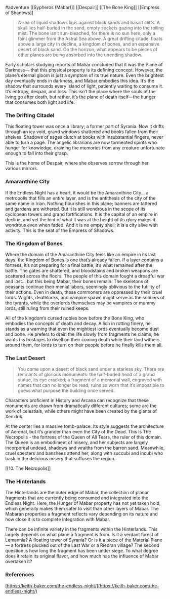 #adventure [[Sypheros (Mabar)]] [[Despair]] [[The Bone King]] [[Empress of Shadows]]

> A sea of liquid shadows laps against black sands and basalt cliffs. A skull lies half-buried in the sand, empty sockets gazing into the roiling mist. The bone isn’t sun-bleached, for there is no sun here; only a faint glimmer from the Astral Sea above.
> A great drifting citadel floats above a large city in decline, a kingdom of bones, and an expansive desert of black sand. On the horizon, what appears to be pieces of other planes are being absorbed into the unending shadow.

Early scholars studying reports of Mabar concluded that it was the Plane of Darkness— that this physical property is its defining concept. However, the plane’s eternal gloom is just a symptom of its true nature. Even the brightest day eventually ends in darkness, and Mabar embodies this idea.
It’s the shadow that surrounds every island of light, patiently waiting to consume it. It’s entropy,
despair, and loss. This isn’t the place where the souls of the living go after death, but rather, it’s the plane of death itself—the hunger that consumes both light and life.

### **The Drifting Citadel**

This floating tower was once a library; a former part of Syrania. Now it drifts through an icy void, grand windows shattered and books fallen from their shelves. Shadows of sages clutch at books with insubstantial fingers, never able to turn a page. The angelic librarians are now tormented spirits who hunger for knowledge, draining the memories from any creature unfortunate enough to fall into their grasp.

This is the home of Despair, where she observes sorrow through her various mirrors.

### **Amaranthine City**

If the Endless Night has a heart, it would be the Amaranthine City… a metropolis that fills an entire layer, and is the antithesis of the city of the same name in Irian. Nothing flourishes in this plane; banners are tattered and gardens are withered. But it is still wondrous in the scope of its cyclopean towers and grand fortifications. It is the capital of an empire in decline, and yet the hint of what it was at the height of its glory makes it wondrous even when faded. And it is no empty shell; it is a city alive with activity. This is the seat of the Empress of Shadows.

### **The Kingdom of Bones**

Where the domain of the Amaranthine City feels like an empire in its last days, the Kingdom of Bones is one that’s already fallen. If a layer contains a fortress, it’s not preparing for a final battle; it’s what remained after the battle. The gates are shattered, and bloodstains and broken weapons are scattered across the floors. The people of this domain fought a dreadful war and lost... but this being Mabar, their bones remain. The skeletons of peasants continue their menial labors, seemingly oblivious to the futility of their actions. Even in death, these commoners are oppressed by their cruel lords. Wights, deathlocks, and vampire spawn might serve as the soldiers of the tyrants, while the overlords themselves may be vampires or mummy lords, still ruling from their ruined keeps.

All of the kingdom’s cursed nobles bow before the Bone King, who embodies the concepts of death and decay. A lich in rotting finery, he stands as a warning that even the mightiest lords eventually become dust and bone. He prefers to drain the life slowly from fragments he claims; he wants his hostages to dwell on their coming death while their land withers around them, for lords to turn on their people before he finally kills them all.

### **The Last Desert**

> You come upon a desert of black sand under a starless sky. There are remnants of glorious monuments: the half-buried head of a grand statue, its eye cracked; a fragment of a memorial wall, engraved with names that can no longer be read; ruins so worn that it’s impossible to guess what purpose the building once served.

Characters proficient in History and Arcana can recognize that these monuments are drawn from dramatically different cultures; some are the work of celestials, while others might have been created by the giants of Xen’drik.

At the center lies a massive tomb-palace. Its style suggests the architecture of Aerenal, but it’s grander than even the City of the Dead. This is The Necropolis - the fortress of the Queen of All Tears, the ruler of this domain. The Queen is an embodiment of misery, and her subjects are largely incorporeal undead, shadows and wraiths from the barren sand. Meanwhile, cruel specters and banshees attend her, along with succubi and incubi who bask in the delicious misery that suffuses the region.

[[10. The Necropolis]]

### **The Hinterlands**

The Hinterlands are the outer edge of Mabar, the collection of planar fragments that are currently being consumed and integrated into the Endless Night. Here, the Hunger of Mabar property has not yet taken hold, which generally makes them safer to visit than other layers of Mabar. The Mabaran properties a fragment reflects vary depending on its nature and how close it is to complete integration with Mabar.

There can be infinite variety in the fragments within the Hinterlands. This largely depends on what plane a fragment is from. Is it a verdant forest of Lamannia? A floating tower of Syrania? Or is it a piece of the Material Plane— a fortress plucked out of the Last War or a Riedran village? The second question is how long the fragment has been under siege. To what degree does it retain its original flavor, and how much has the influence of Mabar overtaken it?

### References

[https://keith-baker.com/the-endless-night/](https://keith-baker.com/the-endless-night/)